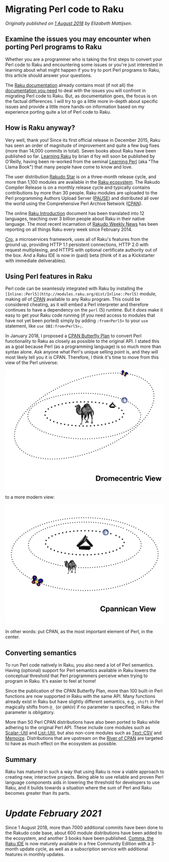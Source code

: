 Migrating Perl code to Raku
===========================

*Originally published on [1 August 2018](https://opensource.com/article/18/8/migrating-perl-5-perl-6) by Elizabeth Mattijsen.*
  
Examine the issues you may encounter when porting Perl programs to Raku
-----------------------------------------------------------------------

Whether you are a programmer who is taking the first steps to convert your Perl code to Raku and encountering some issues or you're just interested in learning about what might happen if you try to port Perl programs to Raku, this article should answer your questions.

The [Raku documentation](https://docs.raku.org) already contains most (if not all) the [documentation you need](https://docs.raku.org/language/5to6-overview) to deal with the issues you will confront in migrating Perl code to Raku.  But, as documentation goes, the focus is on the factual differences. I will try to go a little more in-depth about specific issues and provide a little more hands-on information based on my experience porting quite a lot of Perl code to Raku.

How is Raku anyway?
-------------------

Very well, thank you! Since its first official release in December 2015, Raku has seen an order of magnitude of improvement and quite a few bug fixes (more than 14,000 commits in total). Seven books about Raku have been published so far. [Learning Raku](https://www.learningraku.com) by brian d foy will soon be published by O'Reilly, having been re-worked from the seminal [Learning Perl](http://shop.oreilly.com/product/0636920049517.do) (aka "The Llama Book") that many people have come to know and love.

The user distribution [Rakudo Star](https://rakudo.org/files) is on a three-month release cycle, and more than 1,100 modules are available in the [Raku ecosystem](https://modules.raku.org). The Rakudo Compiler Release is on a monthly release cycle and typically contains contributions by more than 30 people. Raku modules are uploaded to the Perl programming Authors Upload Server ([PAUSE](https://pause.perl.org/pause/query?ACTION=pause_04about)) and distributed all over the world using the Comprehensive Perl Archive Network ([CPAN](ttps://www.cpan.org)).

The online [Raku Introduction](https://raku.guide) document has been translated into 12 languages, teaching over 3 billion people about Raku in their native language. The most recent incarnation of [Rakudo Weekly News](https://rakudoweekly.blog) has been reporting on all things Raku every week since February 2014.

[Cro](https://cro.services), a microservices framework, uses all of Raku's features from the ground up, providing HTTP 1.1 persistent connections, HTTP 2.0 with request multiplexing, and HTTPS with optional certificate authority out of the box.  And a Raku IDE is now in (paid) beta (think of it as a Kickstarter with immediate deliverables).

Using Perl features in Raku
---------------------------

Perl code can be seamlessly integrated with Raku by installing the `[Inline::Perl5](http://modules.raku.org/dist/Inline::Perl5)` module, making *all* of [CPAN](https://metacpan.org) available to any Raku program. This could be considered cheating, as it will embed a Perl interpreter and therefore continues to have a dependency on the `perl` (5) runtime. But it *does* make it easy to get your Raku code running (if you need access to modules that have not yet been ported) simply by adding `:from<Perl5>` to your `use` statement, like `use DBI:from<Perl5>;`.

In January 2018, I proposed a [CPAN Butterfly Plan](https://www.perl.com/article/an-open-letter-to-the-perl-community/) to convert Perl functionality to Raku as closely as possible to the original API.  I stated this as a goal because Perl (as a programming language) is so much more than syntax alone.  Ask anyone what Perl's unique selling point is, and they will most likely tell you it is CPAN.  Therefore, I think it's time to move from this view of the Perl universe:

![Dromecentric View](Dromecentric.png)

to a more modern view:

![Cpannican View](Cpannican.png)

In other words: put CPAN, as the most important element of Perl, in the center.

Converting semantics
--------------------

To run Perl code natively in Raku, you also need a lot of Perl semantics.  Having (optional) support for Perl semantics available in Raku lowers the conceptual threshold that Perl programmers perceive when trying to program in Raku. It's easier to feel at home!

Since the publication of the CPAN Butterfly Plan, more than 100 built-in Perl functions are now supported in Raku with the same API. Many functions already exist in Raku but have slightly different semantics, e.g., `shift` in Perl magically shifts from `@_` (or `@ARGV`) if no parameter is specified; in Raku the parameter is obligatory.

More than 50 Perl CPAN distributions have also been ported to Raku while adhering to the original Perl API. These include core modules such as [Scalar::Util](https://modules.raku.org/dist/Scalar::Util) and [List::Util](https://modules.raku.org/dist/List::Util), but also non-core modules such as [Text::CSV](https://modules.raku.org/dist/Text::CSV) and [Memoize](https://modules.raku.org/dist/Memoize). Distributions that are upstream on the [River of CPAN](https://neilb.org/2015/04/20/river-of-cpan.html) are targeted to have as much effect on the ecosystem as possible.

Summary
-------

Raku has matured in such a way that using Raku is now a viable approach to creating new, interactive projects.  Being able to use reliable and proven Perl language components aids in lowering the threshold for developers to use Raku, and it builds towards a situation where the sum of Perl and Raku becomes greater than its parts.

*Update February 2021*
====================
Since 1 August 2018, more than 7000 additional commits have been done to the Rakudo code base, about 600 module distributions have been added to the ecosystem, and another 3 books have been published.  [Comma, the Raku IDE](https://commaide.com) is now maturely available in a free Community Edition with a 3-month update cycle, as well as a subscription service with additional features in monthly updates.
